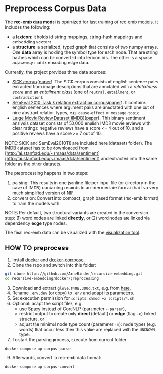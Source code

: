 # Preprocess Corpus Data

The **rec-emb data model** is optimized for fast training of rec-emb models. It includes the following:
 * a **lexicon**: it holds id-string mappings, string-hash mappings and embedding vectors
 * a **structure**: a serialized, typed graph that consists of two numpy arrays. One **data**
 array is holding the symbol type for each node. That are string hashes which can be converted
 into lexicon ids. The other is a sparse adjacency matrix encoding edge data.

Currently, the project provides three data sources:
 * [SICK corpus](http://clic.cimec.unitn.it/composes/sick.html)([paper](http://clic.cimec.unitn.it/marco/publications/marelli-etal-sick-lrec2014.pdf)). The SICK corpus
 consists of english sentence pairs extracted from image descriptions that are annotated
 with a *relatedness score* and an *entailment class* (one of `neutral`, `entailment`, or `contradiction`).
 * [SemEval 2010 Task 8 relation extraction corpus](http://semeval2.fbk.eu/semeval2.php?location=tasks#T11)([paper](http://www.aclweb.org/anthology/S10-1006)). It contains
 english sentences where argument pairs are annotated with one out of nine abstract relation types, e.g. `cause-effect` or `message-topic`.
 * [Large Movie Review Dataset (IMDB)](http://ai.stanford.edu/~amaas/data/sentiment)([paper](http://ai.stanford.edu/~amaas/papers/wvSent_acl2011.pdf)). This binary sentiment analysis dataset
 consists of 50,000 english [IMDB](www.imdb.com) movie reviews with clear ratings: negative reviews have a score <= 4 out of 10,
and a positive reviews have a score >= 7 out of 10.


NOTE: SICK and SemEval2010T8 are included here ([datasets folder](datasets)). The IMDB dataset has to be downloaded from [http://ai.stanford.edu/~amaas/data/sentiment](http://ai.stanford.edu/~amaas/data/sentiment) and extracted into the same folder as the other datasets.

The preprocessing happens in two steps:

 1. parsing: This results in one jsonline file per input file (or directory in the case of IMDB) containing records in an intermediate format that is a very much simplified version of [NIF](http://persistence.uni-leipzig.org/nlp2rdf/)
 2. conversion: Convert into compact, graph based format (rec-emb format) to train the models with.

NOTE: Per default, two structural variants are created in the conversion step: (1) word nodes are linked **directly**, or (2) word nodes are linked via dependency **edge** type nodes.

The final rec-emb data can be visualized with the [visualization tool](../tools/visualize/README.md).


## HOW TO preprocess

1. Install [docker](https://docs.docker.com/) and [docker-compose](https://docs.docker.com/compose/).
2. Clone the repo and switch into this folder:
```bash
git clone https://github.com/ArneBinder/recursive-embedding.git
cd recursive-embedding/docker/preprocessing
```
3. Download and extract `glove.840B.300d.txt`, e.g. from [here](https://nlp.stanford.edu/projects/glove).
4. Rename [`.env.dev`](.env.dev) (or copy) to `.env` and adapt its parameters.
5. Set execution permission for `scripts`: `chmod +x scripts/*.sh`
6. Optional: adapt the script files, e.g.
    * use Spacy instead of CoreNLP (parameter `--parser`),
    * restrict output to create only **direct** (default) or **edge** (flag `-e`) linked structure, or
    * adjust the minimal node type count (parameter `-m`): node types (e.g. words) that occur less then this value are replaced with the `UNKNOWN` type.
8. To start the parsing process, execute from current folder:
```bash
docker-compose up corpus-parse
```
9. Afterwards, convert to rec-emb data format:
```bash
docker-compose up corpus-convert
```




